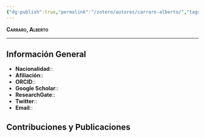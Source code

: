 ```yaml
---
{"dg-publish":true,"permalink":"/zotero/autores/carraro-alberto/","tags":["#autor","#researcher"]}
---
```



<span style="font-variant:small-caps; font-weight: bold;"> Carraro, Alberto </span>

---


## Información General

- **Nacionalidad**:: 
- **Afiliación**:: 
- **ORCID**:: 
- **Google Scholar**:: 
- **ResearchGate**:: 
- **Twitter**:: 
- **Email**::
  
## Contribuciones y Publicaciones






